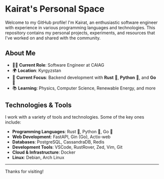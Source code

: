# Kairat's Personal Space

Welcome to my GitHub profile! I'm Kairat, an enthusiastic software engineer with experience in various programming languages and technologies.
 This repository contains my personal projects, experiments, and resources that I've worked on and shared with the community.

## About Me

- 👨‍💻 **Current Role**: Software Engineer at CAIAG
- 🌍 **Location**: Kyrgyzstan
- 🚀 **Current Focus**: Backend development with **Rust** 🦀, **Python** 🐍, and **Go** 🦦
- 📚 **Learning**: Physics, Computer Science, Renewable Energy, and more

## Technologies & Tools

I work with a variety of tools and technologies. Some of the key ones include:

- **Programming Languages**: Rust 🦀, Python 🐍, Go 🦦
- **Web Development**: FastAPI, Gin (Go), Actix-web
- **Databases**: PostgreSQL, CassandraDB, Redis
- **Development Tools**: VSCode, RustRover, Zed, Vim, Git
- **Cloud & Infrastructure**: Docker
- **Linux**: Debian, Arch Linux

---

Thanks for visiting!
